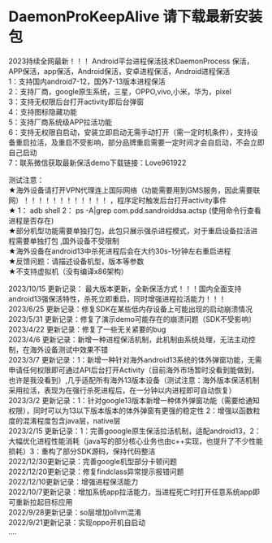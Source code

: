 # DaemonProKeepAlive   请下载最新安装包
2023持续全网最新！！！ Android平台进程保活技术DaemonProcess  保活，APP保活，app保活，Android保活，安卓进程保活，Android进程保活      
1：支持国内android7-12，国外7-13版本进程保活  
2：支持厂商，google原生系统，三星，OPPO,vivo,小米，华为，pixel  
3：支持无权限后台打开activity即后台弹窗  
4：支持图标隐藏功能  
5：支持厂商系统级APP拉活功能    
6：支持无权限自启动，安装立即启动无需手动打开（需一定时机条件），支持设备重启拉活，及重启不受影响，部分品牌重启需要一定时间才会自启动，不会立即自己启动  
7：联系微信获取最新保活demo下载链接：Love961922     
           
   
   
 测试注意：  
   ★海外设备请打开VPN代理连上国际网络（功能需要用到GMS服务，因此需要联网）！！！！！！！！！！！！  ，程序定时触发后台打开activity事件    
   ★ 1： adb shell  2： ps -A|grep com.pdd.sandroiddsa.actsp    (使用命令行查看进程是否存在)   
   ★部分机型功能需要单独打包，此包只展示强杀进程模式，对于重启设备拉活进程需要单独打包 ,国外设备不受限制     
   ★海外设备在android13中杀死进程后会在大约30s-1分钟左右重启进程   
   ★反馈问题：请描述设备机型，版本等参数    
   ★不支持虚拟机（没有编译x86架构）  

   
 2023/10/15 更新记录： 最大版本更新，全新保活方式！！！国内全面支持android13强保活特性，杀死立即重启，同时增强进程拉活能力！！！  
 2023/6/25 更新记录：修复SDK在某些低内存设备上可能出现的启动崩溃情况         
 2023/5/31 更新记录：修复了演示demo可能存在的崩溃问题（SDK不受影响）   
 2023/4/22 更新记录：修复了一些无关紧要的bug         
 2023/4/6 更新记录：新增一种进程保活机制，此机制由系统处理，无法主动控制，在海外设备测试中效果不错   
 2023/3/7 更新记录：1：新增一种针对海外android13系统的体外弹窗功能，无需申请任何权限即可通过API后台打开Activity（目前海外市场暂时没看到能做到，也许是我没看到）,几乎适配所有海外13版本设备（测试注意：海外版本保活机制采用拉活，表现为在强行杀死进程后，在一分钟以内进程即可自动恢复）   
 2023/3/2 更新记录：1：针对google13版本新增一种体外弹窗功能（需要给通知权限），同时可以为13以下版本版本的体外弹窗有更强的稳定性 2：增强以函数粒度的混淆程度包含java层，native层   
 2023/2/15 更新记录：1：完善gooogle原生保活拉活机制，适配android13，2：大幅优化进程性能消耗（java写的部分核心业务也由c++实现，也提升了不少性能损耗）3：重构了部分SDK源码，保持代码整洁    
 2022/12/30更新记录：完善google机型部分卡顿问题  
 2022/12/20更新记录：修复findclass异常提示报错问题  
 2022/12/10更新记录：增强进程保活能力  
 2022/10/7更新记录：增加系统app拉活能力，当进程死亡时打开任意系统app即可重新拉起目标应用    
 2022/9/28更新记录：so层增加ollvm混淆   
 2022/9/21更新记录：实现oppo开机自启动   
 ....
